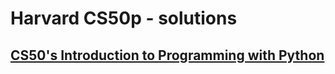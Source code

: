 # Harvard CS50p - solutions
## [CS50's Introduction to Programming with Python](https://cs50.harvard.edu/python/2022/)

